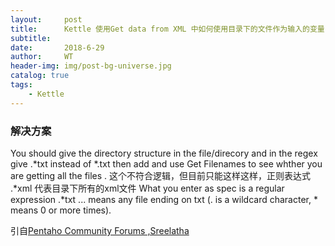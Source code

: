 ```yaml
---
layout:     post
title:      Kettle 使用Get data from XML 中如何使用目录下的文件作为输入的变量
subtitle:   
date:       2018-6-29
author:     WT
header-img: img/post-bg-universe.jpg
catalog: true
tags:
    - Kettle 
---
```


### 解决方案 ###
You should give the directory structure in the file/direcory and in the regex give .\*txt instead of \*.txt then add and use Get Filenames to see whther you are getting all the files .
这个不符合逻辑，但目前只能这样这样，正则表达式 .\*xml 代表目录下所有的xml文件
What you enter as spec is a regular expression .\*txt ... means any file ending on txt (. is a wildcard character, * means 0 or more times).
  
 
 引自[Pentaho Community Forums ,Sreelatha
](https://forums.pentaho.com/archive/index.php/t-56428.html)